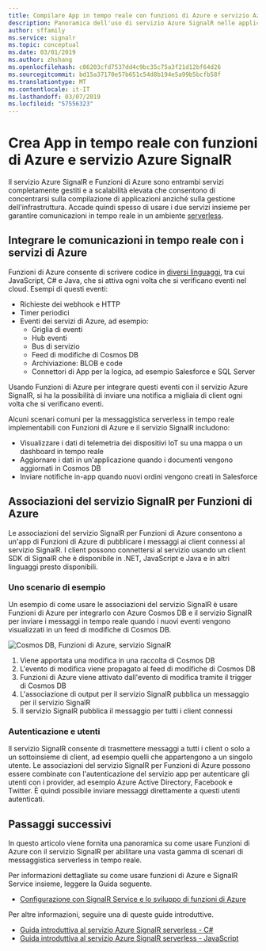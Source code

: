 ```yaml
---
title: Compilare App in tempo reale con funzioni di Azure e servizio Azure SignalR
description: Panoramica dell'uso di servizio Azure SignalR nelle applicazioni senza server.
author: sffamily
ms.service: signalr
ms.topic: conceptual
ms.date: 03/01/2019
ms.author: zhshang
ms.openlocfilehash: c06203cfd7537dd4c9bc35c75a3f21d12bf64d26
ms.sourcegitcommit: bd15a37170e57b651c54d8b194e5a99b5bcfb58f
ms.translationtype: MT
ms.contentlocale: it-IT
ms.lasthandoff: 03/07/2019
ms.locfileid: "57556323"
---
```

# <a name="build-real-time-apps-with-azure-functions-and-azure-signalr-service"></a>Crea App in tempo reale con funzioni di Azure e servizio Azure SignalR

Il servizio Azure SignalR e Funzioni di Azure sono entrambi servizi completamente gestiti e a scalabilità elevata che consentono di concentrarsi sulla compilazione di applicazioni anziché sulla gestione dell'infrastruttura. Accade quindi spesso di usare i due servizi insieme per garantire comunicazioni in tempo reale in un ambiente [serverless](https://azure.microsoft.com/solutions/serverless/).

## <a name="integrate-real-time-communications-with-azure-services"></a>Integrare le comunicazioni in tempo reale con i servizi di Azure

Funzioni di Azure consente di scrivere codice in [diversi linguaggi](../azure-functions/supported-languages.md), tra cui JavaScript, C# e Java, che si attiva ogni volta che si verificano eventi nel cloud. Esempi di questi eventi:

* Richieste dei webhook e HTTP
* Timer periodici
* Eventi dei servizi di Azure, ad esempio:
    - Griglia di eventi
    - Hub eventi
    - Bus di servizio
    - Feed di modifiche di Cosmos DB
    - Archiviazione: BLOB e code
    - Connettori di App per la logica, ad esempio Salesforce e SQL Server

Usando Funzioni di Azure per integrare questi eventi con il servizio Azure SignalR, si ha la possibilità di inviare una notifica a migliaia di client ogni volta che si verificano eventi.

Alcuni scenari comuni per la messaggistica serverless in tempo reale implementabili con Funzioni di Azure e il servizio SignalR includono:

* Visualizzare i dati di telemetria dei dispositivi IoT su una mappa o un dashboard in tempo reale
* Aggiornare i dati in un'applicazione quando i documenti vengono aggiornati in Cosmos DB
* Inviare notifiche in-app quando nuovi ordini vengono creati in Salesforce

## <a name="signalr-service-bindings-for-azure-functions"></a>Associazioni del servizio SignalR per Funzioni di Azure

Le associazioni del servizio SignalR per Funzioni di Azure consentono a un'app di Funzioni di Azure di pubblicare i messaggi ai client connessi al servizio SignalR. I client possono connettersi al servizio usando un client SDK di SignalR che è disponibile in .NET, JavaScript e Java e in altri linguaggi presto disponibili.

### <a name="an-example-scenario"></a>Uno scenario di esempio

Un esempio di come usare le associazioni del servizio SignalR è usare Funzioni di Azure per integrarlo con Azure Cosmos DB e il servizio SignalR per inviare i messaggi in tempo reale quando i nuovi eventi vengono visualizzati in un feed di modifiche di Cosmos DB.

![Cosmos DB, Funzioni di Azure, servizio SignalR](media/signalr-concept-azure-functions/signalr-cosmosdb-functions.png)

1. Viene apportata una modifica in una raccolta di Cosmos DB
2. L'evento di modifica viene propagato al feed di modifiche di Cosmos DB
3. Funzioni di Azure viene attivato dall'evento di modifica tramite il trigger di Cosmos DB
4. L'associazione di output per il servizio SignalR pubblica un messaggio per il servizio SignalR
5. Il servizio SignalR pubblica il messaggio per tutti i client connessi

### <a name="authentication-and-users"></a>Autenticazione e utenti

Il servizio SignalR consente di trasmettere messaggi a tutti i client o solo a un sottoinsieme di client, ad esempio quelli che appartengono a un singolo utente. Le associazioni del servizio SignalR per Funzioni di Azure possono essere combinate con l'autenticazione del servizio app per autenticare gli utenti con i provider, ad esempio Azure Active Directory, Facebook e Twitter. È quindi possibile inviare messaggi direttamente a questi utenti autenticati.

## <a name="next-steps"></a>Passaggi successivi

In questo articolo viene fornita una panoramica su come usare Funzioni di Azure con il servizio SignalR per abilitare una vasta gamma di scenari di messaggistica serverless in tempo reale.

Per informazioni dettagliate su come usare funzioni di Azure e SignalR Service insieme, leggere la Guida seguente.

* [Configurazione con SignalR Service e lo sviluppo di funzioni di Azure](signalr-concept-serverless-development-config.md)

Per altre informazioni, seguire una di queste guide introduttive.

* [Guida introduttiva al servizio Azure SignalR serverless - C#](signalr-quickstart-azure-functions-csharp.md)
* [Guida introduttiva al servizio Azure SignalR serverless - JavaScript](signalr-quickstart-azure-functions-javascript.md)